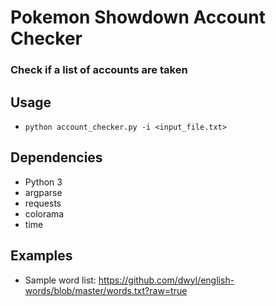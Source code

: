 # Pokemon Showdown Account Checker
### Check if a list of accounts are taken

## Usage
- `python account_checker.py -i <input_file.txt>`

## Dependencies
- Python 3
- argparse
- requests
- colorama
- time
## Examples
- Sample word list: https://github.com/dwyl/english-words/blob/master/words.txt?raw=true
